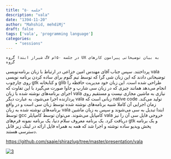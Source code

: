 ```yaml
---
title: "جلسه ۵۰"
description: "vala"
date: "1394-11-20"
author: "Mahshid, mehdiMj"
draft: false
tags: ['vala', 'programming language']
categories:
    - "sessions"
---
```

    در جلسه ۵۰ام لاگ شیراز ابتدا گروه UX به بیان توضیحاتی پیرامون کارهای گروه
پرداختند. سپس جناب آقای مهندس امین خزاعی در ارتباط با زبان برنامه‌نویسی vala
توضیحاتی دادند که این زبان شی گرا که توسط تیم گنوم برای ساده کردن برنامه نویسی
روی چارچوب gtk و کتابخانه glib طراحی شده است. این زبان خود مدیریت حافظه را
انجام می‌دهد همانند چیزی که در زبان سی شارپ و جاوا صورت می‌گیرد با این تفاوت
که اجرای برنامه‌های نوشته شده با زبان vala نیازی به ماشین مجازی نیست و مستقیم
روی پردازنده اجرا می‌شود، به عبارت دیگر vala زبانی است که native code تولید
می‌کند. زمان اجرایی آن کاملا شبیه برنامه‌های نوشته شده توسط زبان سی است و در
واقع برنامه‌های نوشته شده به زبان vala ابتدا تبدیل به سی می‌شوند و سپس به زبان
ماشین توسط gcc کامپایل می‌شوند. می‌توان توسط کامپایلر vala خروجی فایل سی آن را
نیز دریافت کرد. یک برنامه معروف سلام دنیا، یک برنامه نمونه فرم‌های gtk و یک
برنامه پخش ویدیو ساده نوشته و اجرا شد که همه به همراه فایل ارائه در لینک زیر
قابل دسترسی هستند.

<https://github.com/saaie/shirazlug/tree/master/presentation/vala>

[
![3](../../img/a45f4a2e-fdbb-11e6-86dd-a088b4d860141488289303.9799147.jpeg)](img/a45f4a2e-fdbb-11e6-86dd-a088b4d860141488289303.9799147.jpeg)
